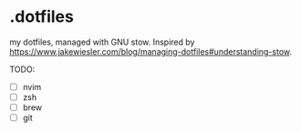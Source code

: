 # .dotfiles

my dotfiles, managed with GNU stow. Inspired by https://www.jakewiesler.com/blog/managing-dotfiles#understanding-stow.


TODO: 

- [ ] nvim
- [ ] zsh
- [ ] brew
- [ ] git
